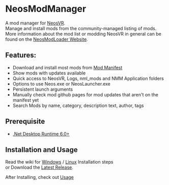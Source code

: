# NeosModManager
A mod manager for [NeosVR](https://neos.com/).<br>
Manage and install mods from the community-managed listing of mods. More information about the mod list or modding NeosVR in general can be found on the [NeosModLoader Website](https://www.neosmodloader.com/).

## Features:
* Download and install most mods from [Mod Manifest](https://github.com/neos-modding-group/neos-mod-manifest)
* Show mods with updates available
* Quick access to NeosVR, Logs, nml_mods and NMM Application folders
* Options to use Neos.exe or NeosLauncher.exe
* Persistent launch arguments
* Manually check mod github pages for mod updates that aren't on the manifest yet
* Search Mods by name, category, description text, author, tags

## Prerequisite
* [.Net Desktop Runtime 6.0+](https://dotnet.microsoft.com/en-us/download/dotnet/6.0/runtime)

## Installation and Usage
Read the wiki for [Windows](https://github.com/XDelta/NeosModManager/wiki/Installation-Windows/) / [Linux](https://github.com/XDelta/NeosModManager/wiki/Installation-Linux/) Installation steps</br>
or Download the [Latest Release](https://github.com/XDelta/NeosModManager/releases/latest/).

After Installing, check out [Usage](https://github.com/XDelta/NeosModManager/wiki/Usage)